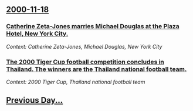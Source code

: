 ## [2000-11-18](/news/2000/11/18/index.md)

### [Catherine Zeta-Jones marries Michael Douglas at the Plaza Hotel, New York City.](/news/2000/11/18/catherine-zeta-jones-marries-michael-douglas-at-the-plaza-hotel-new-york-city.md)
_Context: Catherine Zeta-Jones, Michael Douglas, New York City_

### [The 2000 Tiger Cup football competition concludes in Thailand. The winners are the Thailand national football team.](/news/2000/11/18/the-2000-tiger-cup-football-competition-concludes-in-thailand-the-winners-are-the-thailand-national-football-team.md)
_Context: 2000 Tiger Cup, Thailand national football team_

## [Previous Day...](/news/2000/11/17/index.md)

